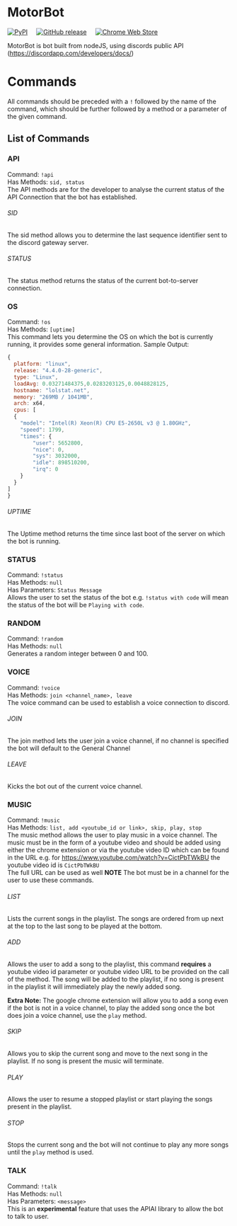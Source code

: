 # MotorBot
[![PyPI](https://img.shields.io/pypi/status/Django.svg?style=flat)]() &nbsp; &nbsp;
[![GitHub release](https://img.shields.io/github/release/motorlatitude/motorbot.svg)]() &nbsp; &nbsp;
[![Chrome Web Store](https://img.shields.io/chrome-web-store/v/pgkdpldhnmmhpdfmmkgpnpofaaagomab.svg)]()


MotorBot is bot built from nodeJS, using discords public API (https://discordapp.com/developers/docs/)

# Commands
All commands should be preceded with a `!` followed by the name of the command, which should be further followed by a method or a parameter of the given command.
## List of Commands

### API
  Command: `!api`<br>
  Has Methods: `sid, status`<br>
  The API methods are for the developer to analyse the current status of the API Connection that the bot has established.
###### SID
  The sid method allows you to determine the last sequence identifier sent to the discord gateway server.
###### STATUS
  The status method returns the status of the current bot-to-server connection.

### OS
  Command: `!os`<br>
  Has Methods: `[uptime]`<br>
  This command lets you determine the OS on which the bot is currently running, it provides some general information. Sample Output:
```Javascript
{
  platform: "linux",
  release: "4.4.0-28-generic",
  type: "Linux",
  loadAvg: 0.03271484375,0.0283203125,0.0048828125,
  hostname: "lolstat.net",
  memory: "269MB / 1041MB",
  arch: x64,
  cpus: [
  {
    "model": "Intel(R) Xeon(R) CPU E5-2650L v3 @ 1.80GHz",
    "speed": 1799,
    "times": {
        "user": 5652800,
        "nice": 0,
        "sys": 3032000,
        "idle": 898510200,
        "irq": 0
    }
  }
]
}
```
###### UPTIME
  The Uptime method returns the time since last boot of the server on which the bot is running.

### STATUS
  Command: `!status`<br>
  Has Methods: `null`<br>
  Has Parameters: `Status Message`<br>
  Allows the user to set the status of the bot e.g. `!status with code` will mean the status of the bot will be `Playing with code`.

### RANDOM
  Command: `!random`<br>
  Has Methods: `null`<br>
  Generates a random integer between 0 and 100.

### VOICE
  Command: `!voice`<br>
  Has Methods: `join <channel_name>, leave`<br>
  The voice command can be used to establish a voice connection to discord.
###### JOIN
  The join method lets the user join a voice channel, if no channel is specified the bot will default to the General Channel
###### LEAVE
  Kicks the bot out of the current voice channel.

### MUSIC
  Command: `!music`<br>
  Has Methods: `list, add <youtube_id or link>, skip, play, stop`<br>
  The music method allows the user to play music in a voice channel. The music must be in the form of a youtube video and should be added using either the chrome extension or via the youtube video ID which can be found in the URL e.g. for https://www.youtube.com/watch?v=CictPbTWkBU the youtube video id is `CictPbTWkBU`<br>
  The full URL can be used as well
  **NOTE** The bot must be in a channel for the user to use these commands.
###### LIST
  Lists the current songs in the playlist. The songs are ordered from up next at the top to the last song to be played at the bottom.
###### ADD
  Allows the user to add a song to the playlist, this command **requires** a youtube video id parameter or youtube video URL to be provided on the call of the method. The song will be added to the playlist, if no song is present in the playlist it will immediately play the newly added song.


  **Extra Note:** The google chrome extension will allow you to add a song even if the bot is not in a voice channel, to play the added song once the bot does join a voice channel, use the `play` method.
###### SKIP
  Allows you to skip the current song and move to the next song in the playlist. If no song is present the music will terminate.
###### PLAY
  Allows the user to resume a stopped playlist or start playing the songs present in the playlist.
###### STOP
  Stops the current song and the bot will not continue to play any more songs until the `play` method is used.

### TALK
  Command: `!talk`<br>
  Has Methods: `null`<br>
  Has Parameters: `<message>`<br>
  This is an **experimental** feature that uses the APIAI library to allow the bot to talk to user.
